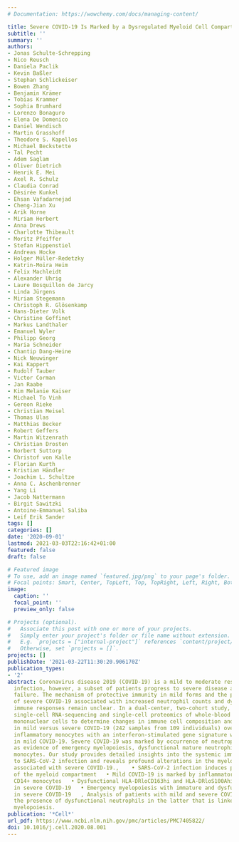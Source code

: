 ```yaml
---
# Documentation: https://wowchemy.com/docs/managing-content/

title: Severe COVID-19 Is Marked by a Dysregulated Myeloid Cell Compartment
subtitle: ''
summary: ''
authors:
- Jonas Schulte-Schrepping
- Nico Reusch
- Daniela Paclik
- Kevin Baßler
- Stephan Schlickeiser
- Bowen Zhang
- Benjamin Krämer
- Tobias Krammer
- Sophia Brumhard
- Lorenzo Bonaguro
- Elena De Domenico
- Daniel Wendisch
- Martin Grasshoff
- Theodore S. Kapellos
- Michael Beckstette
- Tal Pecht
- Adem Saglam
- Oliver Dietrich
- Henrik E. Mei
- Axel R. Schulz
- Claudia Conrad
- Désirée Kunkel
- Ehsan Vafadarnejad
- Cheng-Jian Xu
- Arik Horne
- Miriam Herbert
- Anna Drews
- Charlotte Thibeault
- Moritz Pfeiffer
- Stefan Hippenstiel
- Andreas Hocke
- Holger Müller-Redetzky
- Katrin-Moira Heim
- Felix Machleidt
- Alexander Uhrig
- Laure Bosquillon de Jarcy
- Linda Jürgens
- Miriam Stegemann
- Christoph R. Glösenkamp
- Hans-Dieter Volk
- Christine Goffinet
- Markus Landthaler
- Emanuel Wyler
- Philipp Georg
- Maria Schneider
- Chantip Dang-Heine
- Nick Neuwinger
- Kai Kappert
- Rudolf Tauber
- Victor Corman
- Jan Raabe
- Kim Melanie Kaiser
- Michael To Vinh
- Gereon Rieke
- Christian Meisel
- Thomas Ulas
- Matthias Becker
- Robert Geffers
- Martin Witzenrath
- Christian Drosten
- Norbert Suttorp
- Christof von Kalle
- Florian Kurth
- Kristian Händler
- Joachim L. Schultze
- Anna C. Aschenbrenner
- Yang Li
- Jacob Nattermann
- Birgit Sawitzki
- Antoine-Emmanuel Saliba
- Leif Erik Sander
tags: []
categories: []
date: '2020-09-01'
lastmod: 2021-03-03T22:16:42+01:00
featured: false
draft: false

# Featured image
# To use, add an image named `featured.jpg/png` to your page's folder.
# Focal points: Smart, Center, TopLeft, Top, TopRight, Left, Right, BottomLeft, Bottom, BottomRight.
image:
  caption: ''
  focal_point: ''
  preview_only: false

# Projects (optional).
#   Associate this post with one or more of your projects.
#   Simply enter your project's folder or file name without extension.
#   E.g. `projects = ["internal-project"]` references `content/project/deep-learning/index.md`.
#   Otherwise, set `projects = []`.
projects: []
publishDate: '2021-03-22T11:30:20.906170Z'
publication_types:
- '2'
abstract: Coronavirus disease 2019 (COVID-19) is a mild to moderate respiratory tract
  infection, however, a subset of patients progress to severe disease and respiratory
  failure. The mechanism of protective immunity in mild forms and the pathogenesis
  of severe COVID-19 associated with increased neutrophil counts and dysregulated
  immune responses remain unclear. In a dual-center, two-cohort study, we combined
  single-cell RNA-sequencing and single-cell proteomics of whole-blood and peripheral-blood
  mononuclear cells to determine changes in immune cell composition and activation
  in mild versus severe COVID-19 (242 samples from 109 individuals) over time. HLA-DRhiCD11chi
  inflammatory monocytes with an interferon-stimulated gene signature were elevated
  in mild COVID-19. Severe COVID-19 was marked by occurrence of neutrophil precursors,
  as evidence of emergency myelopoiesis, dysfunctional mature neutrophils, and HLA-DRlo
  monocytes. Our study provides detailed insights into the systemic immune response
  to SARS-CoV-2 infection and reveals profound alterations in the myeloid cell compartment
  associated with severe COVID-19.,    • SARS-CoV-2 infection induces profound alterations
  of the myeloid compartment   • Mild COVID-19 is marked by inflammatory HLA-DRhiCD11chi
  CD14+ monocytes   • Dysfunctional HLA-DRloCD163hi and HLA-DRloS100Ahi CD14+ monocytes
  in severe COVID-19   • Emergency myelopoiesis with immature and dysfunctional neutrophils
  in severe COVID-19   , Analysis of patients with mild and severe COVID-19 reveals
  the presence of dysfunctional neutrophils in the latter that is linked to emergency
  myelopoiesis.
publication: '*Cell*'
url_pdf: https://www.ncbi.nlm.nih.gov/pmc/articles/PMC7405822/
doi: 10.1016/j.cell.2020.08.001
---
```

